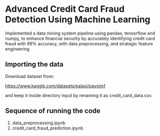 # Advanced Credit Card Fraud Detection Using Machine Learning
Implemented a data mining system pipeline using pandas, tensorflow and numpy, to enhance financial security by accurately identifying credit card fraud with 99% accuracy, with data preprocessing, and strategic feature engineering

## Importing the data
Download dataset from:

https://www.kaggle.com/datasets/ealaxi/paysim1

and keep it inside directory input by renaming it as credit_card_data.csv.

## Sequence of running the code
1. data_preprocessing.ipynb
2. credit_card_fraud_prediction.ipynb



